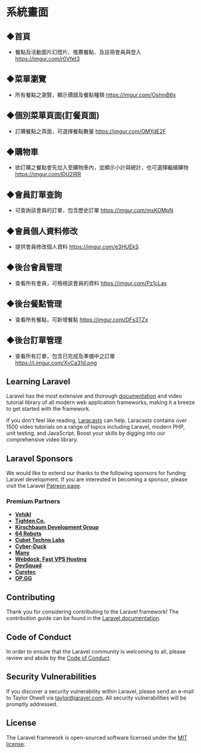 # 系統畫面

## ◆首頁
- 餐點及活動圖片幻燈片、推薦餐點、及註冊會員與登入
https://imgur.com/r0Vfet3

## ◆菜單瀏覽
- 所有餐點之瀏覽，顯示價錢及餐點種類
https://imgur.com/OshmB6x

## ◆個別菜單頁面(訂餐頁面)
- 訂購餐點之頁面，可選擇餐點數量
https://imgur.com/OMYdE2F

## ◆購物車
- 欲訂購之餐點會先加入至購物車內，並顯示小計與總計，也可選擇繼續購物
https://imgur.com/l0U2IRR

## ◆會員訂單查詢
- 可查詢該會員的訂單，包含歷史訂單
https://imgur.com/msKOMpN

## ◆會員個人資料修改
- 提供會員修改個人資料
https://imgur.com/e3HUEkS



## ◆後台會員管理
- 查看所有會員，可檢視該會員的資料
https://imgur.com/Pz1cLax

## ◆後台餐點管理
- 查看所有餐點，可新增餐點
https://imgur.com/DFs3TZx

## ◆後台訂單管理
- 查看所有訂單，包含已完成及準備中之訂單
https://i.imgur.com/XvCa31d.png



## Learning Laravel

Laravel has the most extensive and thorough [documentation](https://laravel.com/docs) and video tutorial library of all modern web application frameworks, making it a breeze to get started with the framework.

If you don't feel like reading, [Laracasts](https://laracasts.com) can help. Laracasts contains over 1500 video tutorials on a range of topics including Laravel, modern PHP, unit testing, and JavaScript. Boost your skills by digging into our comprehensive video library.

## Laravel Sponsors

We would like to extend our thanks to the following sponsors for funding Laravel development. If you are interested in becoming a sponsor, please visit the Laravel [Patreon page](https://patreon.com/taylorotwell).

### Premium Partners

- **[Vehikl](https://vehikl.com/)**
- **[Tighten Co.](https://tighten.co)**
- **[Kirschbaum Development Group](https://kirschbaumdevelopment.com)**
- **[64 Robots](https://64robots.com)**
- **[Cubet Techno Labs](https://cubettech.com)**
- **[Cyber-Duck](https://cyber-duck.co.uk)**
- **[Many](https://www.many.co.uk)**
- **[Webdock, Fast VPS Hosting](https://www.webdock.io/en)**
- **[DevSquad](https://devsquad.com)**
- **[Curotec](https://www.curotec.com/)**
- **[OP.GG](https://op.gg)**

## Contributing

Thank you for considering contributing to the Laravel framework! The contribution guide can be found in the [Laravel documentation](https://laravel.com/docs/contributions).

## Code of Conduct

In order to ensure that the Laravel community is welcoming to all, please review and abide by the [Code of Conduct](https://laravel.com/docs/contributions#code-of-conduct).

## Security Vulnerabilities

If you discover a security vulnerability within Laravel, please send an e-mail to Taylor Otwell via [taylor@laravel.com](mailto:taylor@laravel.com). All security vulnerabilities will be promptly addressed.

## License

The Laravel framework is open-sourced software licensed under the [MIT license](https://opensource.org/licenses/MIT).
